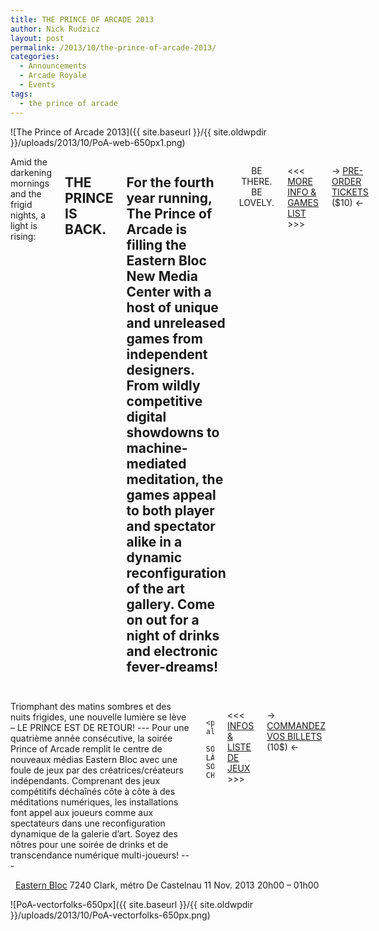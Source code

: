 ```yaml
---
title: THE PRINCE OF ARCADE 2013
author: Nick Rudzicz
layout: post
permalink: /2013/10/the-prince-of-arcade-2013/
categories:
  - Announcements
  - Arcade Royale
  - Events
tags:
  - the prince of arcade
---
```

![The Prince of Arcade 2013]({{ site.baseurl }}/{{ site.oldwpdir }}/uploads/2013/10/PoA-web-650px1.png)

<div class="large-6 columns ">
Amid the darkening mornings and the frigid nights, a light is rising:

 THE PRINCE IS BACK.
---
For the fourth year running, The Prince of Arcade is filling the Eastern Bloc New Media Center with a host of unique and unreleased games from independent designers. From wildly competitive digital showdowns to machine-mediated meditation, the games appeal to both player and spectator alike in a dynamic reconfiguration of the art gallery. Come on out for a night of drinks and electronic fever-dreams!
 &nbsp;
 &nbsp;
 &nbsp;
---
  
  <p align="center">
    BE THERE. BE LOVELY.

 <<< <a href="http://prince.mrgs.ca">MORE INFO &#038; GAMES LIST</a> >>>

 &rarr; <a href="https://gum.co/PbIe">PRE-ORDER TICKETS</a> ($10) &larr;
</div><div class="large-6 columns ">
Triomphant des matins sombres et des nuits frigides, une nouvelle lumière se lève –
LE PRINCE EST DE RETOUR!
---
Pour une quatrième année consécutive, la soirée Prince of Arcade remplit le centre de nouveaux médias Eastern Bloc avec une foule de jeux par des créatrices/créateurs indépendants. Comprenant des jeux compétitifs déchaînés côte à côte à des méditations numériques, les installations font appel aux joueurs comme aux spectateurs dans une reconfiguration dynamique de la galerie d&#8217;art. Soyez des nôtres pour une soirée de drinks et de transcendance numérique multi-joueurs!
---
      
      <p align="center">
        SOYEZ LÀ. SOYEZ CHIC.

 <<< <a href="http://prince.mrgs.ca">INFOS &#038; LISTE DE JEUX</a> >>>

 &rarr; <a href="https://gum.co/PbIe">COMMANDEZ VOS BILLETS</a> (10$) &larr;
</div><div class="large-12 columns ">
          <p align="center">
            &nbsp;
 <a href="http://easternbloc.ca/">Eastern Bloc</a>
 7240 Clark, m&eacute;tro De Castelnau
 11 Nov. 2013
 20h00 &#8211; 01h00
 &nbsp;
</div>
 ![PoA-vectorfolks-650px]({{ site.baseurl }}/{{ site.oldwpdir }}/uploads/2013/10/PoA-vectorfolks-650px.png)
 &nbsp;
 &nbsp;
 &nbsp;
